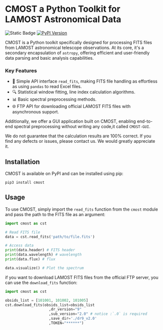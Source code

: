 # CMOST a Python Toolkit for LAMOST Astronomical Data
![Static Badge](https://img.shields.io/badge/python-3.9%7C3.10%7C3.11%7C3.12%7C3.13-brightgreen?style=flat&logo=python&logoColor=%23009385&labelColor=white&color=%23009385)
[![PyPI Version](https://img.shields.io/pypi/v/cmost?color=blue)](https://pypi.org/project/cmost/)

CMOST is a Python toolkit specifically designed for processing FITS files from LAMOST astronomical telescope observations. At its core, it's a secondary encapsulation of `astropy`, offering efficient and user-friendly data parsing and basic analysis capabilities.

### Key Features
- 🚀 Simple API interface `read_fits`, making FITS file handling as effortless as using `pandas` to read Excel files.
- 🔍 Statistical window fitting, line index calculation algorithms.
- 📊 Basic spectral preprocessing methods.
- 🌐 FTP API for downloading official LAMOST FITS files with asynchronous support.

Additionally, we offer a GUI application built on CMOST, enabling end-to-end spectral preprocessing without writing any code,it called `CMOST-GUI`.

We do not guarantee that the calculation results are 100% correct. If you find any defects or issues, please contact us. We would greatly appreciate it.

## Installation

CMOST is available on PyPI and can be installed using pip:

```
pip3 install cmost
```

## Usage
To use CMOST, simply import the `read_fits` function from the `cmost` module and pass the path to the FITS file as an argument:

```python
import cmost as cst

# Read FITS file
data = cst.read_fits('path/to/file.fits')

# Access data
print(data.header) # FITS header
print(data.wavelength) # wavelength
print(data.flux) # flux

data.visualize() # Plot the spectrum
```

if you want to download LAMOST FITS files from the official FTP server, you can use the `download_fits` function:
```python
import cmost as cst

obsids_list = [101001, 101002, 101005]
cst.download_fits(obsids_list=obsids_list
                    ,dr_version="9"
                    ,sub_version="2.0" # notice :`.0` is required
                    ,save_dir='./dr9_v2.0'
                    ,TOKEN="******")
```


